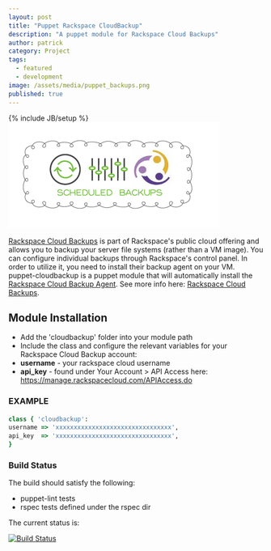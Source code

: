 ```yaml
---
layout: post
title: "Puppet Rackspace CloudBackup"
description: "A puppet module for Rackspace Cloud Backups"
author: patrick
category: Project
tags:
  - featured
  - development
image: /assets/media/puppet_backups.png
published: true
---
```

{% include JB/setup %}
![Puppet Cloud Backups](/assets/media/puppet_backups.png)

[Rackspace Cloud Backups](http://www.rackspace.com/cloud/backup/) is part of Rackspace's public cloud offering and allows you to backup your server file systems (rather than a VM image).  You can configure individual backups through Rackspace's control panel.  In order to utilize it, you need to install their backup agent on your VM.  puppet-cloudbackup is a puppet module that will automatically install the [Rackspace Cloud Backup Agent](http://www.rackspace.com/knowledge_center/article/rackspace-cloud-backup-install-the-agent).  See more info here: [Rackspace Cloud Backups](http://www.rackspace.com/cloud/backup/).

## Module Installation

* Add the 'cloudbackup' folder into your module path
* Include the class and configure the relevant variables for your Rackspace Cloud Backup account:
* __username__ - your rackspace cloud username
* __api_key__ - found under Your Account > API Access here: https://manage.rackspacecloud.com/APIAccess.do

### EXAMPLE

```ruby
class { 'cloudbackup':
username => 'xxxxxxxxxxxxxxxxxxxxxxxxxxxxxxxx',
api_key  => 'xxxxxxxxxxxxxxxxxxxxxxxxxxxxxxxx',
}
```

### Build Status
The build should satisfy the following:

* puppet-lint tests
* rspec tests defined under the rspec dir

The current status is: 

[![Build Status](https://secure.travis-ci.org/avatarnewyork/puppet-cloudbackup.png?branch=master)](http://travis-ci.org/avatarnewyork/puppet-cloudbackup)
